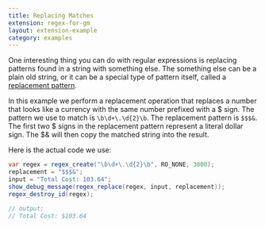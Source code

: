 ```yaml
---
title: Replacing Matches
extension: regex-for-gm
layout: extension-example
category: examples
---
```

One interesting thing you can do with regular expressions is replacing patterns found in a string with something else. The something else can be a plain old string, or it can be a special type of pattern itself, called a [replacement pattern](https://docs.microsoft.com/en-us/dotnet/standard/base-types/substitutions-in-regular-expressions).

In this example we perform a replacement operation that replaces a number that looks like a currency with the same number prefixed with a $ sign. The pattern we use to match is `\b\d+\.\d{2}\b`. The replacement pattern is `$$$&`. The first two $ signs in the replacement pattern represent a literal dollar sign. The $& will then copy the matched string into the result.

Here is the actual code we use:

```cs
var regex = regex_create("\b\d+\.\d{2}\b", RO_NONE, 3000);
replacement = "$$$&";
input = "Total Cost: 103.64";
show_debug_message(regex_replace(regex, input, replacement));
regex_destroy_id(regex);

// output:
// Total Cost: $103.64
```